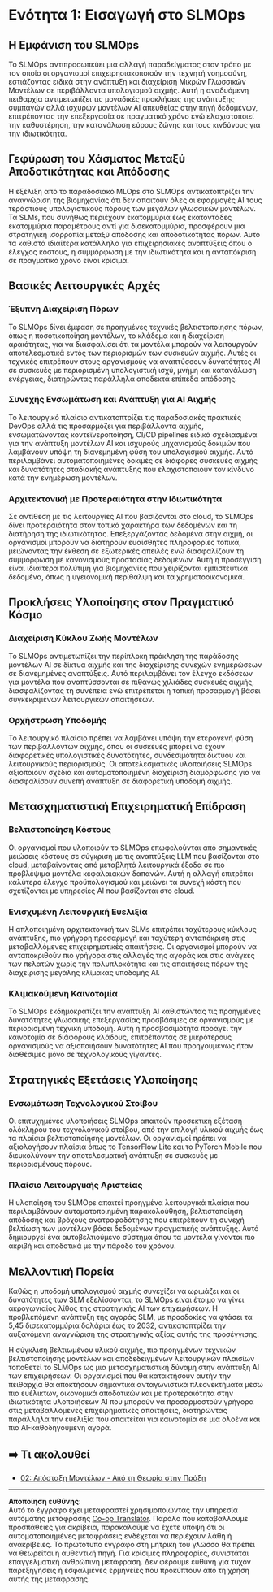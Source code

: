 <!--
CO_OP_TRANSLATOR_METADATA:
{
  "original_hash": "3d1708c413d3ea9ffcfb6f73ade3a07b",
  "translation_date": "2025-09-18T08:08:28+00:00",
  "source_file": "Module05/01.IntroduceSLMOps.md",
  "language_code": "el"
}
-->
# Ενότητα 1: Εισαγωγή στο SLMOps

## Η Εμφάνιση του SLMOps

Το SLMOps αντιπροσωπεύει μια αλλαγή παραδείγματος στον τρόπο με τον οποίο οι οργανισμοί επιχειρησιακοποιούν την τεχνητή νοημοσύνη, εστιάζοντας ειδικά στην ανάπτυξη και διαχείριση Μικρών Γλωσσικών Μοντέλων σε περιβάλλοντα υπολογισμού αιχμής. Αυτή η αναδυόμενη πειθαρχία αντιμετωπίζει τις μοναδικές προκλήσεις της ανάπτυξης συμπαγών αλλά ισχυρών μοντέλων AI απευθείας στην πηγή δεδομένων, επιτρέποντας την επεξεργασία σε πραγματικό χρόνο ενώ ελαχιστοποιεί την καθυστέρηση, την κατανάλωση εύρους ζώνης και τους κινδύνους για την ιδιωτικότητα.

## Γεφύρωση του Χάσματος Μεταξύ Αποδοτικότητας και Απόδοσης

Η εξέλιξη από το παραδοσιακό MLOps στο SLMOps αντικατοπτρίζει την αναγνώριση της βιομηχανίας ότι δεν απαιτούν όλες οι εφαρμογές AI τους τεράστιους υπολογιστικούς πόρους των μεγάλων γλωσσικών μοντέλων. Τα SLMs, που συνήθως περιέχουν εκατομμύρια έως εκατοντάδες εκατομμύρια παραμέτρους αντί για δισεκατομμύρια, προσφέρουν μια στρατηγική ισορροπία μεταξύ απόδοσης και αποδοτικότητας πόρων. Αυτό τα καθιστά ιδιαίτερα κατάλληλα για επιχειρησιακές αναπτύξεις όπου ο έλεγχος κόστους, η συμμόρφωση με την ιδιωτικότητα και η ανταπόκριση σε πραγματικό χρόνο είναι κρίσιμα.

## Βασικές Λειτουργικές Αρχές

### Έξυπνη Διαχείριση Πόρων

Το SLMOps δίνει έμφαση σε προηγμένες τεχνικές βελτιστοποίησης πόρων, όπως η ποσοτικοποίηση μοντέλων, το κλάδεμα και η διαχείριση αραιότητας, για να διασφαλίσει ότι τα μοντέλα μπορούν να λειτουργούν αποτελεσματικά εντός των περιορισμών των συσκευών αιχμής. Αυτές οι τεχνικές επιτρέπουν στους οργανισμούς να αναπτύσσουν δυνατότητες AI σε συσκευές με περιορισμένη υπολογιστική ισχύ, μνήμη και κατανάλωση ενέργειας, διατηρώντας παράλληλα αποδεκτά επίπεδα απόδοσης.

### Συνεχής Ενσωμάτωση και Ανάπτυξη για AI Αιχμής

Το λειτουργικό πλαίσιο αντικατοπτρίζει τις παραδοσιακές πρακτικές DevOps αλλά τις προσαρμόζει για περιβάλλοντα αιχμής, ενσωματώνοντας κοντεϊνεροποίηση, CI/CD pipelines ειδικά σχεδιασμένα για την ανάπτυξη μοντέλων AI και ισχυρούς μηχανισμούς δοκιμών που λαμβάνουν υπόψη τη διανεμημένη φύση του υπολογισμού αιχμής. Αυτό περιλαμβάνει αυτοματοποιημένες δοκιμές σε διάφορες συσκευές αιχμής και δυνατότητες σταδιακής ανάπτυξης που ελαχιστοποιούν τον κίνδυνο κατά την ενημέρωση μοντέλων.

### Αρχιτεκτονική με Προτεραιότητα στην Ιδιωτικότητα

Σε αντίθεση με τις λειτουργίες AI που βασίζονται στο cloud, το SLMOps δίνει προτεραιότητα στον τοπικό χαρακτήρα των δεδομένων και τη διατήρηση της ιδιωτικότητας. Επεξεργάζοντας δεδομένα στην αιχμή, οι οργανισμοί μπορούν να διατηρούν ευαίσθητες πληροφορίες τοπικά, μειώνοντας την έκθεση σε εξωτερικές απειλές ενώ διασφαλίζουν τη συμμόρφωση με κανονισμούς προστασίας δεδομένων. Αυτή η προσέγγιση είναι ιδιαίτερα πολύτιμη για βιομηχανίες που χειρίζονται εμπιστευτικά δεδομένα, όπως η υγειονομική περίθαλψη και τα χρηματοοικονομικά.

## Προκλήσεις Υλοποίησης στον Πραγματικό Κόσμο

### Διαχείριση Κύκλου Ζωής Μοντέλων

Το SLMOps αντιμετωπίζει την περίπλοκη πρόκληση της παράδοσης μοντέλων AI σε δίκτυα αιχμής και της διαχείρισης συνεχών ενημερώσεων σε διανεμημένες αναπτύξεις. Αυτό περιλαμβάνει τον έλεγχο εκδόσεων για μοντέλα που αναπτύσσονται σε πιθανώς χιλιάδες συσκευές αιχμής, διασφαλίζοντας τη συνέπεια ενώ επιτρέπεται η τοπική προσαρμογή βάσει συγκεκριμένων λειτουργικών απαιτήσεων.

### Ορχήστρωση Υποδομής

Το λειτουργικό πλαίσιο πρέπει να λαμβάνει υπόψη την ετερογενή φύση των περιβαλλόντων αιχμής, όπου οι συσκευές μπορεί να έχουν διαφορετικές υπολογιστικές δυνατότητες, συνδεσιμότητα δικτύου και λειτουργικούς περιορισμούς. Οι αποτελεσματικές υλοποιήσεις SLMOps αξιοποιούν σχέδια και αυτοματοποιημένη διαχείριση διαμόρφωσης για να διασφαλίσουν συνεπή ανάπτυξη σε διαφορετική υποδομή αιχμής.

## Μετασχηματιστική Επιχειρηματική Επίδραση

### Βελτιστοποίηση Κόστους

Οι οργανισμοί που υλοποιούν το SLMOps επωφελούνται από σημαντικές μειώσεις κόστους σε σύγκριση με τις αναπτύξεις LLM που βασίζονται στο cloud, μεταβαίνοντας από μεταβλητά λειτουργικά έξοδα σε πιο προβλέψιμα μοντέλα κεφαλαιακών δαπανών. Αυτή η αλλαγή επιτρέπει καλύτερο έλεγχο προϋπολογισμού και μειώνει τα συνεχή κόστη που σχετίζονται με υπηρεσίες AI που βασίζονται στο cloud.

### Ενισχυμένη Λειτουργική Ευελιξία

Η απλοποιημένη αρχιτεκτονική των SLMs επιτρέπει ταχύτερους κύκλους ανάπτυξης, πιο γρήγορη προσαρμογή και ταχύτερη ανταπόκριση στις μεταβαλλόμενες επιχειρηματικές απαιτήσεις. Οι οργανισμοί μπορούν να ανταποκριθούν πιο γρήγορα στις αλλαγές της αγοράς και στις ανάγκες των πελατών χωρίς την πολυπλοκότητα και τις απαιτήσεις πόρων της διαχείρισης μεγάλης κλίμακας υποδομής AI.

### Κλιμακούμενη Καινοτομία

Το SLMOps εκδημοκρατίζει την ανάπτυξη AI καθιστώντας τις προηγμένες δυνατότητες γλωσσικής επεξεργασίας προσβάσιμες σε οργανισμούς με περιορισμένη τεχνική υποδομή. Αυτή η προσβασιμότητα προάγει την καινοτομία σε διάφορους κλάδους, επιτρέποντας σε μικρότερους οργανισμούς να αξιοποιήσουν δυνατότητες AI που προηγουμένως ήταν διαθέσιμες μόνο σε τεχνολογικούς γίγαντες.

## Στρατηγικές Εξετάσεις Υλοποίησης

### Ενσωμάτωση Τεχνολογικού Στοίβου

Οι επιτυχημένες υλοποιήσεις SLMOps απαιτούν προσεκτική εξέταση ολόκληρου του τεχνολογικού στοίβου, από την επιλογή υλικού αιχμής έως τα πλαίσια βελτιστοποίησης μοντέλων. Οι οργανισμοί πρέπει να αξιολογήσουν πλαίσια όπως το TensorFlow Lite και το PyTorch Mobile που διευκολύνουν την αποτελεσματική ανάπτυξη σε συσκευές με περιορισμένους πόρους.

### Πλαίσιο Λειτουργικής Αριστείας

Η υλοποίηση του SLMOps απαιτεί προηγμένα λειτουργικά πλαίσια που περιλαμβάνουν αυτοματοποιημένη παρακολούθηση, βελτιστοποίηση απόδοσης και βρόχους ανατροφοδότησης που επιτρέπουν τη συνεχή βελτίωση των μοντέλων βάσει δεδομένων πραγματικής ανάπτυξης. Αυτό δημιουργεί ένα αυτοβελτιούμενο σύστημα όπου τα μοντέλα γίνονται πιο ακριβή και αποδοτικά με την πάροδο του χρόνου.

## Μελλοντική Πορεία

Καθώς η υποδομή υπολογισμού αιχμής συνεχίζει να ωριμάζει και οι δυνατότητες των SLM εξελίσσονται, το SLMOps είναι έτοιμο να γίνει ακρογωνιαίος λίθος της στρατηγικής AI των επιχειρήσεων. Η προβλεπόμενη ανάπτυξη της αγοράς SLM, με προσδοκίες να φτάσει τα 5,45 δισεκατομμύρια δολάρια έως το 2032, αντικατοπτρίζει την αυξανόμενη αναγνώριση της στρατηγικής αξίας αυτής της προσέγγισης.

Η σύγκλιση βελτιωμένου υλικού αιχμής, πιο προηγμένων τεχνικών βελτιστοποίησης μοντέλων και αποδεδειγμένων λειτουργικών πλαισίων τοποθετεί το SLMOps ως μια μετασχηματιστική δύναμη στην ανάπτυξη AI των επιχειρήσεων. Οι οργανισμοί που θα κατακτήσουν αυτήν την πειθαρχία θα αποκτήσουν σημαντικά ανταγωνιστικά πλεονεκτήματα μέσω πιο ευέλικτων, οικονομικά αποδοτικών και με προτεραιότητα στην ιδιωτικότητα υλοποιήσεων AI που μπορούν να προσαρμοστούν γρήγορα στις μεταβαλλόμενες επιχειρηματικές απαιτήσεις, διατηρώντας παράλληλα την ευελιξία που απαιτείται για καινοτομία σε μια ολοένα και πιο AI-καθοδηγούμενη αγορά.

## ➡️ Τι ακολουθεί

- [02: Απόσταξη Μοντέλων - Από τη Θεωρία στην Πράξη](./02.SLMOps-Distillation.md)

---

**Αποποίηση ευθύνης**:  
Αυτό το έγγραφο έχει μεταφραστεί χρησιμοποιώντας την υπηρεσία αυτόματης μετάφρασης [Co-op Translator](https://github.com/Azure/co-op-translator). Παρόλο που καταβάλλουμε προσπάθειες για ακρίβεια, παρακαλούμε να έχετε υπόψη ότι οι αυτοματοποιημένες μεταφράσεις ενδέχεται να περιέχουν λάθη ή ανακρίβειες. Το πρωτότυπο έγγραφο στη μητρική του γλώσσα θα πρέπει να θεωρείται η αυθεντική πηγή. Για κρίσιμες πληροφορίες, συνιστάται επαγγελματική ανθρώπινη μετάφραση. Δεν φέρουμε ευθύνη για τυχόν παρεξηγήσεις ή εσφαλμένες ερμηνείες που προκύπτουν από τη χρήση αυτής της μετάφρασης.